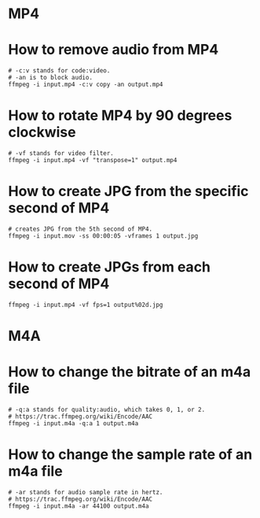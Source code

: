 # MP4
# How to remove audio from MP4
```shell
# -c:v stands for code:video.
# -an is to block audio.
ffmpeg -i input.mp4 -c:v copy -an output.mp4
```

# How to rotate MP4 by 90 degrees clockwise
```shell
# -vf stands for video filter.
ffmpeg -i input.mp4 -vf "transpose=1" output.mp4
```

# How to create JPG from the specific second of MP4
```shell
# creates JPG from the 5th second of MP4.
ffmpeg -i input.mov -ss 00:00:05 -vframes 1 output.jpg
```

# How to create JPGs from each second of MP4
```shell
ffmpeg -i input.mp4 -vf fps=1 output%02d.jpg
```

# M4A
# How to change the bitrate of an m4a file
```shell
# -q:a stands for quality:audio, which takes 0, 1, or 2.
# https://trac.ffmpeg.org/wiki/Encode/AAC
ffmpeg -i input.m4a -q:a 1 output.m4a
```

# How to change the sample rate of an m4a file
```shell
# -ar stands for audio sample rate in hertz.
# https://trac.ffmpeg.org/wiki/Encode/AAC
ffmpeg -i input.m4a -ar 44100 output.m4a
```

